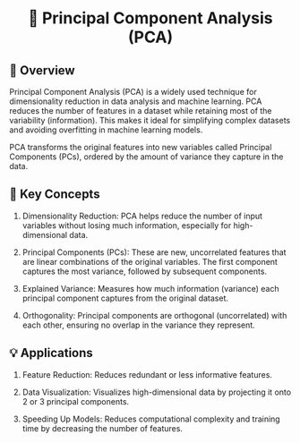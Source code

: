 
<h1 align="center">  🧮 Principal Component Analysis (PCA)</h1>


## 📖 Overview

Principal Component Analysis (PCA) is a widely used technique for dimensionality reduction in data analysis and machine learning. PCA reduces the number of features in a dataset while retaining most of the variability (information). This makes it ideal for simplifying complex datasets and avoiding overfitting in machine learning models.

PCA transforms the original features into new variables called Principal Components (PCs), ordered by the amount of variance they capture in the data.

## 🚀 Key Concepts

1. Dimensionality Reduction: PCA helps reduce the number of input variables without losing much information, especially for high-dimensional data.

2. Principal Components (PCs): These are new, uncorrelated features that are linear combinations of the original variables. The first component captures the most variance, followed by subsequent components.

3. Explained Variance: Measures how much information (variance) each principal component captures from the original dataset.

4. Orthogonality: Principal components are orthogonal (uncorrelated) with each other, ensuring no overlap in the variance they represent.


## 💡 Applications

1. Feature Reduction: Reduces redundant or less informative features.

2. Data Visualization: Visualizes high-dimensional data by projecting it onto 2 or 3 principal components.

3. Speeding Up Models: Reduces computational complexity and training time by decreasing the number of features.
